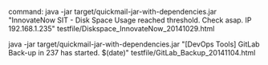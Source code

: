 command:
java -jar target/quickmail-jar-with-dependencies.jar "InnovateNow SIT - Disk Space Usage reached threshold. Check asap. IP 192.168.1.235" testfile/Diskspace_InnovateNow_20141029.html

java -jar target/quickmail-jar-with-dependencies.jar "[DevOps Tools] GitLab Back-up in 237 has started. $(date)" testfile/GitLab_Backup_20141104.html
